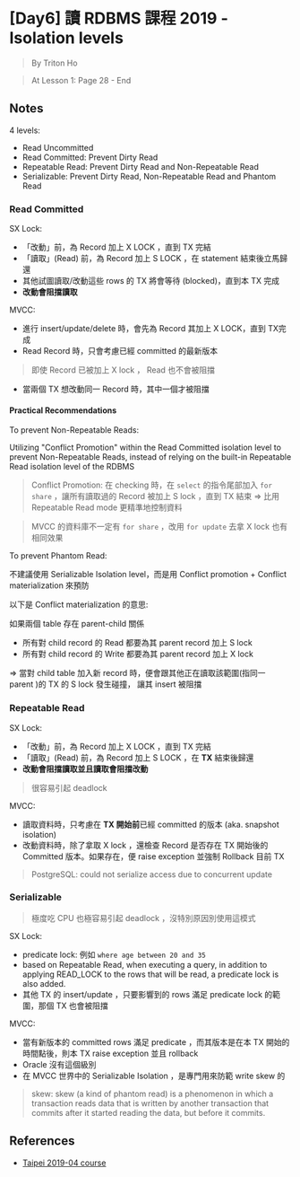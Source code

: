 # [Day6] 讀 RDBMS 課程 2019 - Isolation levels

> By Triton Ho

> At Lesson 1: Page 28 - End

## Notes

4 levels:

- Read Uncommitted
- Read Committed: Prevent Dirty Read
- Repeatable Read: Prevent Dirty Read and Non-Repeatable Read
- Serializable: Prevent Dirty Read, Non-Repeatable Read and Phantom Read

### Read Committed

SX Lock:

- 「改動」前，為 Record 加上 X LOCK ，直到 TX 完結
- 「讀取」(Read) 前，為 Record 加上 S LOCK ，在 statement 結束後立馬歸還
- 其他試圖讀取/改動這些 rows 的 TX 將會等待 (blocked)，直到本 TX 完成
- **改動會阻擋讀取**

MVCC:

- 進行 insert/update/delete 時，會先為 Record 其加上 X LOCK，直到 TX完成
- Read Record 時，只會考慮已經 committed 的最新版本

> 即使 Record 已被加上 X lock ， Read 也不會被阻擋

- 當兩個 TX 想改動同一 Record 時，其中一個才被阻擋

#### Practical Recommendations

To prevent Non-Repeatable Reads:

Utilizing "Conflict Promotion" within the Read Committed isolation level to prevent Non-Repeatable Reads, instead of relying on the built-in Repeatable Read isolation level of the RDBMS

> Conflict Promotion: 在 checking 時，在 `select` 的指令尾部加入 `for share` ，讓所有讀取過的 Record 被加上 S lock ，直到 TX 結束 => 比用 Repeatable Read mode 更精準地控制資料

> MVCC 的資料庫不一定有 `for share` ，改用 `for update` 去拿 X lock 也有相同效果

To prevent Phantom Read:

不建議使用 Serializable Isolation level，而是用 Conflict promotion + Conflict materialization 來預防

以下是 Conflict materialization 的意思:

如果兩個 table 存在 parent-child 關係

- 所有對 child record 的 Read 都要為其 parent record 加上 S lock
- 所有對 child record 的 Write 都要為其 parent record 加上 X lock

=> 當對 child table 加入新 record 時，便會跟其他正在讀取該範圍(指同一 parent )的 TX 的 S lock 發生碰撞， 讓其 insert 被阻擋

### Repeatable Read

SX Lock:

- 「改動」前，為 Record 加上 X LOCK ，直到 TX 完結
- 「讀取」(Read) 前，為 Record 加上 S LOCK ，在 **TX** 結束後歸還
- **改動會阻擋讀取並且讀取會阻擋改動**

> 很容易引起 deadlock

MVCC:

- 讀取資料時，只考慮在 **TX 開始前**已經 committed 的版本 (aka. snapshot isolation)
- 改動資料時，除了拿取 X lock ，還檢查 Record 是否存在 TX 開始後的 Committed 版本。如果存在，便 raise exception 並強制 Rollback 目前 TX

> PostgreSQL: could not serialize access due to concurrent update

### Serializable

> 極度吃 CPU 也極容易引起 deadlock ，沒特別原因別使用這模式

SX Lock:

- predicate lock: 例如 `where age between 20 and 35`
- based on Repeatable Read, when executing a query, in addition to applying READ_LOCK to the rows that will be read, a predicate lock is also added.
- 其他 TX 的 insert/update ，只要影響到的 rows 滿足 predicate lock 的範圍，那個 TX 也會被阻擋

MVCC:

- 當有新版本的 committed rows 滿足 predicate ，而其版本是在本 TX 開始的時間點後，則本 TX raise exception 並且 rollback
- Oracle 沒有這個級別
- 在 MVCC 世界中的 Serializable Isolation ，是專門用來防範 write skew 的

> skew: skew (a kind of phantom read) is a phenomenon in which a transaction reads data that is written by another transaction that commits after it started reading the data, but before it commits.

## References

- [Taipei 2019-04 course](https://github.com/TritonHo/slides/tree/master/Taipei%202019-04%20course)
